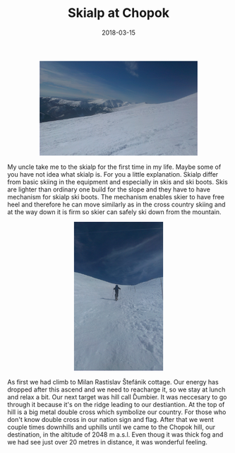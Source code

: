 ﻿---
layout: post
title: "Skialp at Chopok"
date: 2018-03-15
img_src: /pictures/IMAG1255.jpg
category: "sport"
snippet: "I' ve experienced first time in my life the feel of ascend of the mountain on skies. It' was just perfect."
---

<p align="center">
	<img src="/pictures/IMAG1255.jpg" alt="chopok" style="width:71%; height:40%;">
</p>

<p>
My uncle take me to the skialp for the first time in my life. Maybe some of you have not idea what skialp is. For you a little explanation.
Skialp differ from basic skiing in the equipment and especially in skis and ski boots. Skis are lighter than ordinary one build for the slope 
and they have to have mechanism for skialp ski boots. The mechanism enables skier to have free heel and therefore he can move similarly as 
in the cross country skiing and at the way down it is firm so skier
can safely ski down from the mountain.
</p>

<p align="center">
	<img src="/pictures/IMAG1254.jpg" alt="uncle" style="width:40%; height:71%;">
</p>

<p>
As first we had climb to Milan Rastislav Štefánik cottage. Our energy has dropped after this ascend and we need to reacharge it, so we stay at
lunch and relax a bit. Our next target was hill call Ďumbier. It was neccesary to go through it because it's on the ridge leading to our destiantion.
At the top of hill is a big metal double cross which symbolize our country. For those who don't know double cross in our nation sign and flag. 
After that we went couple times downhills and uphills until we came to the Chopok hill, our destination, in the altitude of 2048  m a.s.l. Even
thoug it was thick fog and we had see just over 20 metres in distance, it was wonderful feeling. 
</p>
